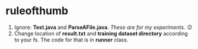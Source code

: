 ruleofthumb
===========
1. Ignore: <b>Test.java</b> and <b>ParseAFile.java</b>. <i>These are for my experiments.</i> :D
2. Change location of <b>result.txt</b> and <b>training dataset directory</b> according to your fs. 
   The code for that is in <b>runner</b> class.

